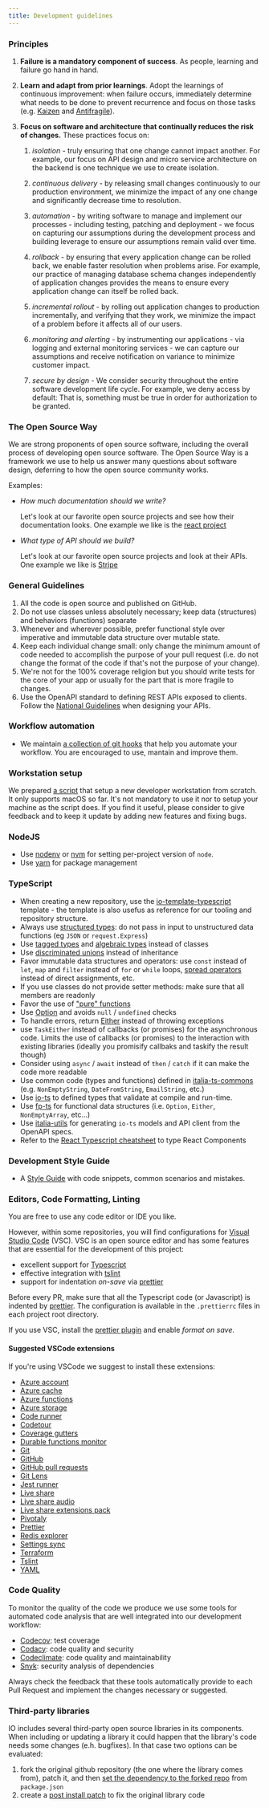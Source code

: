 ```yaml
---
title: Development guidelines
---
```


### Principles

1. **Failure is a mandatory component of success**. As people, learning and failure go hand in hand.

1. **Learn and adapt from prior learnings**. Adopt the learnings of continuous improvement: when failure occurs, immediately determine what needs to be done to prevent recurrence and focus on those tasks (e.g. [Kaizen](https://en.wikipedia.org/wiki/Kaizen) and [Antifragile](https://en.wikipedia.org/wiki/Antifragile)).

1. **Focus on software and architecture that continually reduces the risk of changes.** These practices focus on:

   1. _isolation_ - truly ensuring that one change cannot impact another. For example, our focus on API design and micro service architecture on the backend is one technique we use to create isolation.

   1. _continuous delivery_ - by releasing small changes continuously to our production environment, we minimize the impact of any one change and significantly decrease time to resolution.

   1. _automation_ - by writing software to manage and implement our processes - including testing, patching and deployment - we focus on capturing our assumptions during the development process and building leverage to ensure our assumptions remain valid over time.

   1. _rollback_ - by ensuring that every application change can be rolled back, we enable faster resolution when problems arise. For example, our practice of managing database schema changes independently of application changes provides the means to ensure every application change can itself be rolled back.

   1. _incremental rollout_ - by rolling out application changes to production incrementally, and verifying that they work, we minimize the impact of a problem before it affects all of our users.

   1. _monitoring and alerting_ - by instrumenting our applications - via logging and external monitoring services - we can capture our assumptions and receive notification on variance to minimize customer impact.

   1. _secure by design_ - We consider security throughout the entire software development life cycle. For example, we deny access by default: That is, something must be true in order for authorization to be granted.

### The Open Source Way

We are strong proponents of open source software, including the overall process of developing open source software. The Open Source Way is a framework we use to help us answer many questions about software design, deferring to how the open source community works.

Examples:

- _How much documentation should we write?_

  Let's look at our favorite open source projects and see how their documentation looks. One example we like is the [react project](https://facebook.github.io/react/)

- _What type of API should we build?_

  Let's look at our favorite open source projects and look at their APIs. One example we like is [Stripe](https://stripe.com/docs/api)

### General Guidelines

1. All the code is open source and published on GitHub.
1. Do not use classes unless absolutely necessary; keep data (structures) and behaviors (functions) separate
1. Whenever and wherever possible, prefer functional style over imperative and immutable data structure over mutable state.
1. Keep each individual change small: only change the minimum amount of code needed to accomplish the purpose of your pull request (i.e. do not change the format of the code if that's not the purpose of your change).
1. We're not for the 100% coverage religion but you should write tests for the core of your app or usually for the part that is more fragile to changes.
1. Use the OpenAPI standard to defining REST APIs exposed to clients. Follow the [National Guidelines](https://docs.italia.it/italia/piano-triennale-ict/lg-modellointeroperabilita-docs/it/bozza/doc/profili-di-interazione/regole-comuni-rest-soap.html#formato-dei-dati) when designing your APIs.

### Workflow automation

- We maintain [a collection of git hooks](https://github.com/pagopa/git-hooks) that help you automate your workflow. You are encouraged to use, mantain and improve them.

### Workstation setup

We prepared [a script](https://github.com/pagopa/developer-laptop) that setup a new developer workstation from scratch. It only supports macOS so far. It's not mandatory to use it nor to setup your machine as the script does. If you find it useful, please consider to give feedback and to keep it update by adding new features and fixing bugs.

### NodeJS

- Use [nodenv](https://github.com/nodenv/nodenv) or [nvm](https://github.com/nvm-sh/nvm) for setting per-project version of `node`.
- Use [yarn](https://yarnpkg.com/) for package management

### TypeScript

- When creating a new repository, use the [io-template-typescript](https://github.com/pagopa/io-template-typescript) template - the template is also usefus as reference for our tooling and repository structure.
- Always use [structured types](https://github.com/gcanti/io-ts): do not pass in input to unstructured data functions (eg `JSON` or `request.Express`)
- Use [tagged types](https://blog.mariusschulz.com/2016/11/03/typescript-2-0-tagged-union-types) and [algebraic types](https://stackoverflow.com/questions/33915459/algebraic-data-types-in-typescript) instead of classes
- Use [discriminated unions](http://www.typescriptlang.org/docs/handbook/advanced-types.html#discriminated-unions) instead of inheritance
- Favor immutable data structures and operators: use `const` instead of `let`, `map` and `filter` instead of `for` or `while` loops, [spread operators](https://davidwalsh.name/merge-objects) instead of direct assignments, etc.
- If you use classes do not provide setter methods: make sure that all members are readonly
- Favor the use of ["pure" functions](https://medium.com/@jamesjefferyuk/javascript-what-are-pure-functions-4d4d5392d49c)
- Use [Option](https://github.com/gcanti/fp-ts/blob/master/src/Option.ts) and avoids `null` / `undefined` checks
- To handle errors, return [Either](https://github.com/gcanti/fp-ts/blob/master/src/Either.ts) instead of throwing exceptions
- use `TaskEither` instead of callbacks (or promises) for the asynchronous code. Limits the use of callbacks (or promises) to the interaction with existing libraries (ideally you promisify callbaks and taskify the result though)
- Consider using `async` / `await` instead of `then` / `catch` if it can make the code more readable
- Use common code (types and functions) defined in [italia-ts-commons](https://github.com/pagopa/italia-ts-commons) (e.g. `NonEmptyString`, `DateFromString`, `EmailString`, etc.)
- Use [io-ts](https://github.com/gcanti/io-ts) to defined types that validate at compile and run-time.
- Use [fp-ts](https://github.com/gcanti/fp-ts) for functional data structures (i.e. `Option`, `Either`, `NonEmptyArray`, etc...)
- Use [italia-utils](https://github.com/pagopa/italia-utils) for generating `io-ts` models and API client from the OpenAPI specs.
- Refer to the [React Typescript cheatsheet](https://github.com/typescript-cheatsheets/react-typescript-cheatsheet) to type React Components

### Development Style Guide

- A [Style Guide](development-styleguide.md) with code snippets, common scenarios and mistakes.

### Editors, Code Formatting, Linting

You are free to use any code editor or IDE you like.

However, within some repositories, you will find configurations
for [Visual Studio Code](https://code.visualstudio.com/) (VSC).
VSC is an open source editor and has some features that are essential for the development of this project:

- excellent support for [Typescript](http://www.typescriptlang.org)
- effective integration with [tslint](https://palantir.github.io/tslint/)
- support for indentation _on-save_ via [prettier](https://github.com/prettier/prettier)

Before every PR, make sure that all the Typescript code (or Javascript)
is indented by [prettier](https://github.com/prettier/prettier).
The configuration is available in the `.prettierrc` files in each
project root directory.

If you use VSC, install the [prettier plugin](https://marketplace.visualstudio.com/items?itemName=esbenp.prettier-vscode) and enable _format on save_.

#### Suggested VSCode extensions

If you're using VSCode we suggest to install these extensions:

- [Azure account](https://marketplace.visualstudio.com/items?itemName=ms-vscode.azure-account)
- [Azure cache](https://marketplace.visualstudio.com/items?itemName=ms-azurecache.vscode-azurecache)
- [Azure functions](https://marketplace.visualstudio.com/items?itemName=ms-azuretools.vscode-azurefunctions)
- [Azure storage](https://marketplace.visualstudio.com/items?itemName=ms-azuretools.vscode-azurestorage)
- [Code runner](https://marketplace.visualstudio.com/items?itemName=formulahendry.code-runner)
- [Codetour](https://marketplace.visualstudio.com/items?itemName=vsls-contrib.codetour)
- [Coverage gutters](https://marketplace.visualstudio.com/items?itemName=ryanluker.vscode-coverage-gutters)
- [Durable functions monitor](https://marketplace.visualstudio.com/items?itemName=DurableFunctionsMonitor.durablefunctionsmonitor)
- [Git](https://marketplace.visualstudio.com/items?itemName=kenhowardpdx.vscode-gist)
- [GitHub](https://marketplace.visualstudio.com/items?itemName=KnisterPeter.vscode-github)
- [GitHub pull requests](https://marketplace.visualstudio.com/items?itemName=GitHub.vscode-pull-request-github)
- [Git Lens](https://marketplace.visualstudio.com/items?itemName=eamodio.gitlens)
- [Jest runner](https://marketplace.visualstudio.com/items?itemName=firsttris.vscode-jest-runner)
- [Live share](https://marketplace.visualstudio.com/items?itemName=ms-vsliveshare.vsliveshare)
- [Live share audio](https://marketplace.visualstudio.com/items?itemName=ms-vsliveshare.vsliveshare-audio)
- [Live share extensions pack](https://marketplace.visualstudio.com/items?itemName=ms-vsliveshare.vsliveshare-pack)
- [Pivotaly](https://marketplace.visualstudio.com/items?itemName=brayovsky.pivotaly)
- [Prettier](https://marketplace.visualstudio.com/items?itemName=esbenp.prettier-vscode)
- [Redis explorer](https://marketplace.visualstudio.com/items?itemName=Pool.redisexplorer)
- [Settings sync](https://marketplace.visualstudio.com/items?itemName=Shan.code-settings-sync)
- [Terraform](https://marketplace.visualstudio.com/items?itemName=hashicorp.terraform)
- [Tslint](https://marketplace.visualstudio.com/items?itemName=ms-vscode.vscode-typescript-tslint-plugin)
- [YAML](https://marketplace.visualstudio.com/items?itemName=redhat.vscode-yaml)

### Code Quality

To monitor the quality of the code we produce we use some tools
for automated code analysis that are well integrated into our development
workflow:

- [Codecov](https://codecov.io): test coverage
- [Codacy](https://www.codacy.com/): code quality and security
- [Codeclimate](https://codeclimate.com): code quality and maintainability
- [Snyk](https://snyk.io): security analysis of dependencies

Always check the feedback that these tools automatically provide to each
Pull Request and implement the changes necessary or suggested.

### Third-party libraries

IO includes several third-party open source libraries in its components. When including or updating a library it could happen that the library's code needs some changes (e.h. bugfixes). In that case two options can be evaluated:

1. fork the original github repository (the one where the library comes from), patch it, and then [set the dependency to the forked repo](https://docs.npmjs.com/files/package.json#github-urls) from `package.json`
2. create a [post install patch](https://www.npmjs.com/package/patch-package) to fix the original library code
